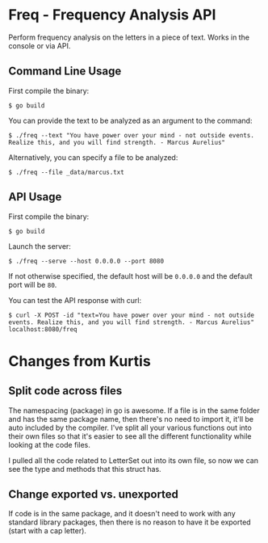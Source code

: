 # Freq - Frequency Analysis API

Perform frequency analysis on the letters in a piece of text.  Works in the console or via API.

## Command Line Usage

First compile the binary:

```
$ go build
```

You can provide the text to be analyzed as an argument to the command:

```
$ ./freq --text "You have power over your mind - not outside events. Realize this, and you will find strength. - Marcus Aurelius"
```

Alternatively, you can specify a file to be analyzed:

```
$ ./freq --file _data/marcus.txt
```

## API Usage

First compile the binary:

```
$ go build
```

Launch the server:

```
$ ./freq --serve --host 0.0.0.0 --port 8080
```

If not otherwise specified, the default host will be `0.0.0.0` and the default port will be `80`.

You can test the API response with curl:

```
$ curl -X POST -id "text=You have power over your mind - not outside events. Realize this, and you will find strength. - Marcus Aurelius" localhost:8080/freq
```

# Changes from Kurtis

## Split code across files

The namespacing (package) in go is awesome. If a file is in the same folder and has the same package name, then there's no need to import it, it'll be auto included by the compiler. I've split all your various functions out into their own files so that it's easier to see all the different functionality while looking at the code files.

I pulled all the code related to LetterSet out into its own file, so now we can see the type and methods that this struct has.

## Change exported vs. unexported

If code is in the same package, and it doesn't need to work with any standard library packages, then there is no reason to have it be exported (start with a cap letter).
